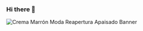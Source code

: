 ### Hi there 👋
![Crema Marrón Moda Reapertura Apaisado Banner](https://user-images.githubusercontent.com/86910759/163172324-aa431366-f9f2-4318-b207-7c954026255e.png)
<!--
**Gym28/Gym28** is a ✨ _special_ ✨ repository because its `README.md` (this file) appears on your GitHub profile.

Here are some ideas to get you started:

- 🔭 I’m currently working on ...
- 🌱 I’m currently learning Desarrollo de Aplicaciones Multiplataforma (DAM) y Big Data.
- 👯 I’m looking to collaborate on ...
- 🤔 I’m looking for help with ...
- 💬 Ask me about ...
- 📫 How to reach me: ...
- 😄 Pronouns: ...
- ⚡ Fun fact: ...
-->
